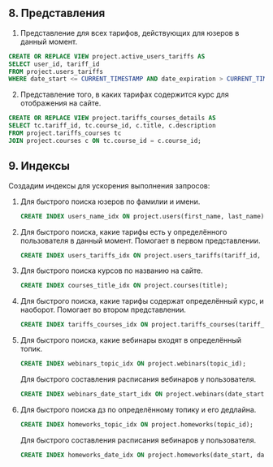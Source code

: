 ## 8. Представления

1) Представление для всех тарифов, действующих для юзеров в данный момент.
```sql
CREATE OR REPLACE VIEW project.active_users_tariffs AS
SELECT user_id, tariff_id
FROM project.users_tariffs
WHERE date_start <= CURRENT_TIMESTAMP AND date_expiration > CURRENT_TIMESTAMP;
```
2) Представление того, в каких тарифах содержится курс  для отображения на сайте.
```sql
CREATE OR REPLACE VIEW project.tariffs_courses_details AS
SELECT tc.tariff_id, tc.course_id, c.title, c.description
FROM project.tariffs_courses tc
JOIN project.courses c ON tc.course_id = c.course_id;
```

## 9. Индексы
Cоздадим индексы для ускорения выполнения запросов:
1) Для быстрого поиска юзеров по фамилии и имени.
    ```sql
    CREATE INDEX users_name_idx ON project.users(first_name, last_name);
    ```
2) Для быстрого поиска, какие тарифы есть у определённого пользователя в данный момент.
   Помогает в первом представлении.
   ```sql
   CREATE INDEX users_tariffs_idx ON project.users_tariffs(tariff_id, user_id);
   ```
3) Для быстрого поиска курсов по названию на сайте.
    ```sql
    CREATE INDEX courses_title_idx ON project.courses(title);
    ```
4) Для быстрого поиска, какие тарифы содержат определённый курс, и наоборот.
   Помогает во втором представлении.
   ```sql
   CREATE INDEX tariffs_courses_idx ON project.tariffs_courses(tariff_id, course_id);
   ```
5) Для быстрого поиска, какие вебинары входят в определённый топик.
   ```sql
   CREATE INDEX webinars_topic_idx ON project.webinars(topic_id);
   ```
   Для быстрого составления расписания вебинаров у пользователя. 
   ```sql
   CREATE INDEX webinars_date_start_idx ON project.webinars(date_start);
   ```
6) Для быстрого поиска дз по определённому топику и его дедлайна.
   ```sql
   CREATE INDEX homeworks_topic_idx ON project.homeworks(topic_id);
   ```
   Для быстрого составления расписания вебинаров у пользователя. 
   ```sql
   CREATE INDEX homeworks_date_idx ON project.homeworks(date_start, date_expiration);
   ```